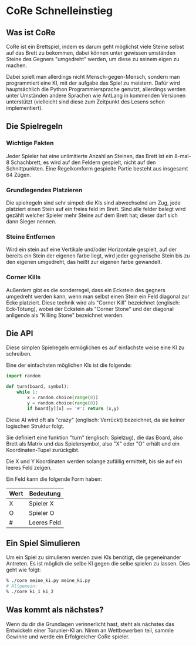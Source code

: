 # CoRe Schnelleinstieg

## Was ist CoRe

CoRe ist ein Brettspiel, indem es darum geht möglichst viele Steine selbst auf das Brett zu bekommen,
dabei können unter gewissen umständen Steine des Gegners "umgedreht" werden,
um diese zu seinem eigen zu machen.

Dabei spielt man allerdings nicht Mensch-gegen-Mensch, sondern man programmiert eine KI,
mit der aufgabe das Spiel zu meistern. Dafür wird hauptsächlich die Python Programmiersprache genutzt,
allerdings werden unter Umständen andere Sprachen wie AntLang in kommenden Versionen unterstützt
(vielleicht sind diese zum Zeitpunkt des Lesens schon implementiert).

## Die Spielregeln

### Wichtige Fakten

Jeder Spieler hat eine unlimitierte Anzahl an Steinen,
das Brett ist ein 8-mal-8 Schachbrett, es wird auf den Feldern gespielt,
nicht auf den Schnittpunkten.
Eine Regelkomform gespielte Partie besteht aus insgesamt 64 Zügen.

### Grundlegendes Platzieren

Die spielregeln sind sehr simpel: die KIs sind abwechselnd am Zug,
jede platziert einen Stein auf ein freies feld im Brett.
Sind alle felder belegt wird gezählt welcher Spieler mehr Steine auf dem Brett hat;
dieser darf sich dann Sieger nennen.

### Steine Entfernen

Wird ein stein auf eine Vertikale und/oder Horizontale gespielt,
auf der bereits ein Stein der eigenen farbe liegt,
wird jeder gegnerische Stein bis zu den eigenen umgedreht, das heißt zur eigenen farbe gewandelt.

### Corner Kills

Außerdem gibt es die sonderregel, dass ein Eckstein des gegners umgedreht werden kann,
wenn man selbst einen Stein ein Feld diagonal zur Ecke platziert.
Diese technik wird als "Corner Kill" bezeichnet (englisch: Eck-Tötung),
wobei der Eckstein als "Corner Stone" und der diagonal anligende als "Killing Stone" bezeichnet werden.

## Die API

Diese simplen Spielregeln ermöglichen es auf einfachste weise eine KI zu schreiben.

Eine der einfachsten möglichen KIs ist die folgende:

```python
import random

def turn(board, symbol):
	while 1:
		x = random.choice(range(8))
		y = random.choice(range(8))
		if board[y][x] == '#': return (x,y)

```

Diese AI wird oft als "crazy" (englisch: Verrückt) bezeichnet, da sie keiner logischen Struktur folgt.

Sie definiert eine funktion "turn" (englisch: Spielzug), die das Board, also Brett als Matrix
und das Spielersymbol, also "X" oder "O" erhält und ein Koordinaten-Tupel zurückgibt.

Die X und Y Koordinaten werden solange zufällig ermittelt, bis sie auf ein leeres Feld zeigen.

Ein Feld kann die folgende Form haben:

| Wert | Bedeutung   |
|------|-------------|
| X    | Spieler X   |
| O    | Spieler O   |
| #    | Leeres Feld |

## Ein Spiel Simulieren

Um ein Spiel zu simulieren werden zwei KIs benötigt, die gegeneinander Antreten.
Es ist möglich die selbe KI gegen die selbe spielen zu lassen.
Dies geht wie folgt:

```sh
% ./core meine_ki.py meine_ki.py
# Allgemein:
% ./core ki_1 ki_2
```

## Was kommt als nächstes?

Wenn du dir die Grundlagen verinnerlicht hast, steht als nächstes das Entwickeln einer Torunier-KI an.
Nimm an Wettbewerben teil, sammle Gewinne und werde ein Erfolgreicher CoRe spieler.
